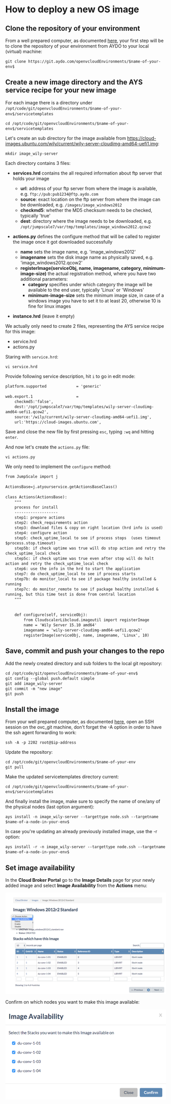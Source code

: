 # How to deploy a new OS image

## Clone the repository of your environment

From a well prepared computer, as documented [here](preparing_for_indirect_access.md), your first step will be to clone the repository of your environment from AYDO to your local (virtual) machine:
```
git clone https://git.aydo.com/openvcloudEnvironments/$name-of-your-env$
```

## Create a new image directory and the AYS service recipe for your new image

For each image there is a directory under `/opt/code/git/openvcloudEnvironments/$name-of-your-env$/servicetemplates`
```
cd /opt/code/git/openvcloudEnvironments/$name-of-your-env$/servicetemplates
```

Let's create an sub directory for the image available from https://cloud-images.ubuntu.com/wily/current/wily-server-cloudimg-amd64-uefi1.img:
```
mkdir image_wily-server
```

Each directory contains 3 files:

- **services.hrd** contains the all required information about ftp server that holds your image

  - **url**: address of your ftp server from where the image is available, e.g. `ftp://pub:pub1234@ftp.aydo.com`
  - **source**: exact location on the ftp server from where the image can be downloaded, e.g. `/images/image_windows2012`
  - **checkmd5**: whether the MD5 checksum needs to be checked, typically 'true'
  - **dest**: directory where the image needs to be downloaded, e.g. `/opt/jumpscale7/var/tmp/templates/image_windows2012.qcow2`

- **actions.py** defines the configure method that will be called to register the image once it got downloaded successfully

  - **name** sets the image name, e.g. 'image_windows2012'
  - **imagename** sets the disk image name as physically saved, e.g. 'image_windows2012.qcow2'
  - **registerImage(serviceObj, name, imagename, category, minimum-image-size)** the actual registration method, where you have two additional parameters:
    - **category** specifies under which category the image will be available to the end user, typically 'Linux' or 'Windows'
    - **minimum-image-size** sets the minimum image size, in case of a windows image you have to set it to at least 20, otherwise 10 is fine for linux images

- **instance.hrd** (leave it empty)

We actually only need to create 2 files, representing the AYS service recipe for this image:
- service.hrd
- actions.py

Staring with `service.hrd`:
```
vi service.hrd
```

Provide following service description, hit `i` to go in edit mode:
```
platform.supported             = 'generic'

web.export.1                   =
    checkmd5:'false',
    dest:'/opt/jumpscale7/var/tmp/templates/wily-server-cloudimg-amd64-uefi1.qcow2',
    source:'/wily/current/wily-server-cloudimg-amd64-uefi1.img',
    url:'https://cloud-images.ubuntu.com',
```

Save and close the new file by first pressing `esc`, typing `:wq` and hitting `enter`.

And now let's create the `actions.py` file:
```
vi actions.py
```

We only need to implement the `configure` method:
```
from JumpScale import j

ActionsBase=j.atyourservice.getActionsBaseClass()

class Actions(ActionsBase):
    """
    process for install
    -------------------
    step1: prepare actions
    step2: check_requirements action
    step3: download files & copy on right location (hrd info is used)
    step4: configure action
    step5: check_uptime_local to see if process stops  (uses timeout $process.stop.timeout)
    step5b: if check uptime was true will do stop action and retry the check_uptime_local check
    step5c: if check uptime was true even after stop will do halt action and retry the check_uptime_local check
    step6: use the info in the hrd to start the application
    step7: do check_uptime_local to see if process starts
    step7b: do monitor_local to see if package healthy installed & running
    step7c: do monitor_remote to see if package healthy installed & running, but this time test is done from central location
    """


    def configure(self, serviceObj):
        from CloudscalerLibcloud.imageutil import registerImage
        name = 'Wily Server 15.10 amd64'
        imagename = 'wily-server-cloudimg-amd64-uefi1.qcow2'
        registerImage(serviceObj, name, imagename, 'Linux', 10)
```

## Save, commit and push your changes to the repo

Add the newly created directory and sub folders to the local git repository:
```
cd /opt/code/git/openvcloudEnvironments/$name-of-your-env$
git config --global push.default simple
git add image_wily-server
git commit -m "new image"
git push
```

## Install the image

From your well prepared computer, as documented [here](preparing_for_indirect_access.md), open an SSH session on the ovc_git machine, don't forget the -A option in order to have the ssh agent forwarding to work:

```
ssh -A -p 2202 root@$ip-address
```

Update the repository:
```
cd /opt/code/git/openvcloudEnvironments/$name-of-your-env
git pull
```

Make the updated servicetemplates directory current:
```
cd /opt/code/git/openvcloudEnvironments/$name-of-your-env$/servicetemplates
```

And finally install the image, make sure to specify the name of one/any of the physical nodes (last option argument):
```
ays install -n image_wily-server --targettype node.ssh --targetname $name-of-a-node-in-your-env$
```

In case you're updating an already previously installed image, use the -r option:
```
ays install -r -n image_wily-server --targettype node.ssh --targetname $name-of-a-node-in-your-env$
```


## Set image availability

In the **Cloud Broker Portal** go to the **Image Details** page for your newly added image and select **Image Availability** from the **Actions** menu:

![](ImageAvailability.png)

Confirm on which nodes you want to make this image available:

![](ImageAvailability2.png)
